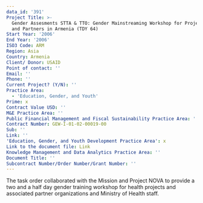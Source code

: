 ```yaml
---
data_id: '391'
Project Title: >-
  Gender Assesments STTA & TTO: Gender Mainstreaming Workshop for Project NOVA
  and Partners in Armenia (TDY 64)
Start Year: '2006'
End Year: '2006'
ISO3 Code: ARM
Region: Asia
Country: Armenia
Client/ Donor: USAID
Point of contact: ''
Email: ''
Phone: ''
Current Project? (Y/N): ''
Practice Area:
  - 'Education, Gender, and Youth'
Prime: x
Contract Value USD: ''
M&E Practice Area: ''
Public Financial Management and Fiscal Sustainability Practice Area: ''
Contract Number: GEW-I-01-02-00019-00
Sub: ''
Link: ''
'Education, Gender, and Youth Development Practice Area': x
Link to the document file: Link
Knowledge Management and Data Analytics Practice Area: ''
Document Title: ''
Subcontract Number/Order Number/Grant Number: ''
---
```

The task order collaborated with the Mission and Project NOVA to provide a two and a half day gender training workshop for health projects and associated partner organizations and Ministry of Health staff.